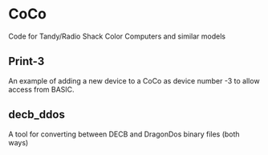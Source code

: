 # CoCo

Code for Tandy/Radio Shack Color Computers and similar models

## Print-3

An example of adding a new device to a CoCo as device
number -3 to allow access from BASIC.

## decb_ddos

A tool for converting between DECB and DragonDos binary files (both ways)
